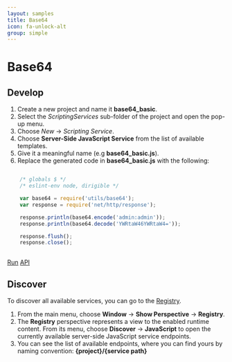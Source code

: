```yaml
---
layout: samples
title: Base64
icon: fa-unlock-alt
group: simple
---
```


Base64
===

Develop
--

1. Create a new project and name it **base64_basic**.
2. Select the *ScriptingServices* sub-folder of the project and open the pop-up menu.
3. Choose *New* -> *Scripting Service*.
4. Choose **Server-Side JavaScript Service** from the list of available templates.
5. Give it a meaningful name (e.g **base64_basic.js**).
6. Replace the generated code in **base64_basic.js** with the following:

```javascript

	/* globals $ */
	/* eslint-env node, dirigible */

	var base64 = require('utils/base64');
	var response = require('net/http/response');

	response.println(base64.encode('admin:admin'));
	response.println(base64.decode('YWRtaW46YWRtaW4='));

	response.flush();
	response.close();
	
```

<div class="btn-toolbar pull-right">
	<a class="btn btn-warning" href="http://dirigible.eclipse.org/services/ui/anonymous.html?git=https://github.com/dirigiblelabs/sample_utils_base64_basic.git">Run</a>
	<a class="btn btn-info" href="http://www.dirigible.io/api/utils_base64.html">API</a>
</div>

Discover
--
To discover all available services, you can go to the [Registry](../help/registry.html).

1. From the main menu, choose **Window** -> **Show Perspective** -> **Registry**.
2. The **Registry** perspective represents a view to the enabled runtime content. From its menu, choose **Discover** -> **JavaScript** to open the currently available server-side JavaScript service endpoints.
3. You can see the list of available endpoints, where you can find yours by naming convention: **{project}/{service path}**

